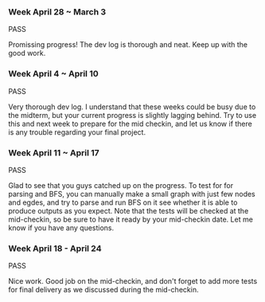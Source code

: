 ### Week April 28 ~ March 3

PASS

Promissing progress! The dev log is thorough and neat. Keep up with the good work.

### Week April 4 ~ April 10

PASS

Very thorough dev log. I understand that these weeks could be busy due to the midterm, but your current progress is slightly lagging behind. Try to use this and next week to prepare for the mid checkin, and let us know if there is any trouble regarding your final project.

### Week April 11 ~ April 17

PASS

Glad to see that you guys catched up on the progress. To test for for parsing and BFS, you can manually make a small graph with just few nodes and egdes, and try to parse and run BFS on it see whether it is able to produce outputs as you expect. Note that the tests will be checked at the mid-checkin, so be sure to have it ready by your mid-checkin date. Let me know if you have any questions.

### Week April 18 - April 24

PASS

Nice work. Good job on the mid-checkin, and don't forget to add more tests for final delivery as we discussed during the mid-checkin.
